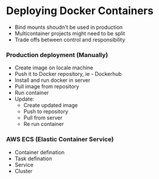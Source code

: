 # Deploying Docker Containers
  - Bind mounts shoudn't be used in production
  - Multicontainer projects might need to be split
  - Trade offs between control and responsibility

### Production deployment (Manually)
  - Create image on locale machine
  - Push it to Docker repository, ie - Dockerhub
  - Install and run docker in server
  - Pull image from repository
  - Run container
  - Update:
    - Create updated image
    - Push to repository
    - Pull from server
    - Re run container
    
### AWS ECS (Elastic Container Service)
  - Container defination
  - Task defination
  - Service
  - Cluster

